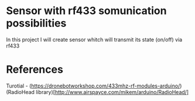 # Sensor with rf433 somunication possibilities

In  this project I will create sensor whitch will transmit its state (on/off) via rf433


# References

Turotial - (https://dronebotworkshop.com/433mhz-rf-modules-arduino/)
(RadioHead library)[http://www.airspayce.com/mikem/arduino/RadioHead/]
